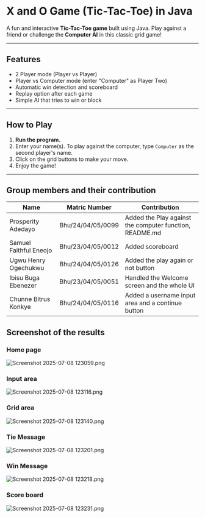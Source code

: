 # X and O Game (Tic-Tac-Toe) in Java

A fun and interactive **Tic-Tac-Toe game** built using Java. Play against a friend or challenge the **Computer AI** in this classic grid game!

---

## Features

- 2 Player mode (Player vs Player)
- Player vs Computer mode (enter "Computer" as Player Two)
- Automatic win detection and scoreboard
- Replay option after each game
- Simple AI that tries to win or block

---

## How to Play

1. **Run the program.**
2. Enter your name(s). To play against the computer, type `Computer` as the second player's name.
3. Click on the grid buttons to make your move.
4. Enjoy the game!

---

## Group members and their contribution

| Name                   | Matric Number     | Contribution                                            |
|------------------------|-------------------|---------------------------------------------------------|
| Prosperity Adedayo     | Bhu/24/04/05/0099 | Added the Play against the computer function, README.md |
| Samuel Faithful Eneojo | Bhu/23/04/05/0012 | Added scoreboard                                        |
| Ugwu Henry Ogechukwu   | Bhu/24/04/05/0126 | Added the play again or not button                      |
| Ibisu Buga Ebenezer    | Bhu/23/04/05/0051 | Handled the Welcome screen and the whole UI             |
| Chunne Bitrus Konkye   | Bhu/24/04/05/0116 | Added a username input area and a continue button       |


## Screenshot of the results

### Home page
![Screenshot 2025-07-08 123059.png](src/Screenshot%202025-07-08%20123059.png)

### Input area
![Screenshot 2025-07-08 123116.png](src/Screenshot%202025-07-08%20123116.png)

### Grid area 
![Screenshot 2025-07-08 123140.png](src/Screenshot%202025-07-08%20123140.png)

### Tie Message
![Screenshot 2025-07-08 123201.png](src/Screenshot%202025-07-08%20123201.png)

### Win Message
![Screenshot 2025-07-08 123218.png](src/Screenshot%202025-07-08%20123218.png)


### Score board
![Screenshot 2025-07-08 123231.png](src/Screenshot%202025-07-08%20123231.png)